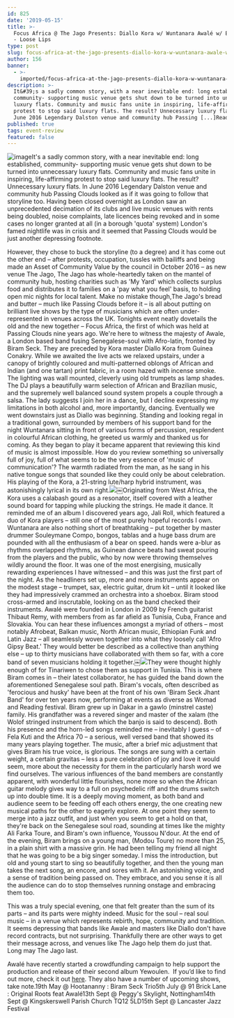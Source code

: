 ```yaml
---
id: 825
date: '2019-05-15'
title: >-
  Focus Africa @ The Jago Presents: Diallo Kora w/ Wuntanara Awalé w/ Biram Seck
  - Loose Lips
type: post
slug: focus-africa-at-the-jago-presents-diallo-kora-w-wuntanara-awale-w-biram-seck
author: 156
banner:
  - >-
    imported/focus-africa-at-the-jago-presents-diallo-kora-w-wuntanara-awale-w-biram-seck/image825.jpeg
description: >-
  It&#39;s a sadly common story, with a near inevitable end: long established,
  community- supporting music venue gets shut down to be turned into unnecessary
  luxury flats. Community and music fans unite in inspiring, life-affirming
  protest to stop said luxury flats. The result? Unnecessary luxury flats. In
  June 2016 Legendary Dalston venue and community hub Passing [...]Read More...
published: true
tags: event-review
featured: false
---
```

![image](../imported/focus-africa-at-the-jago-presents-diallo-kora-w-wuntanara-awale-w-biram-seck/image825.jpeg)It's a sadly common story, with a near inevitable end: long established, community- supporting music venue gets shut down to be turned into unnecessary luxury flats. Community and music fans unite in inspiring, life-affirming protest to stop said luxury flats. The result? Unnecessary luxury flats. In June 2016 Legendary Dalston venue and community hub Passing Clouds looked as if it was going to follow that storyline too. Having been closed overnight as London saw an unprecedented decimation of its clubs and live music venues with rents being doubled, noise complaints, late licences being revoked and in some cases no longer granted at all (in a borough 'quota' system) London's famed nightlife was in crisis and it seemed that Passing Clouds would be just another depressing footnote. 

However, they chose to buck the storyline (to a degree) and it has come out the other end – after protests, occupation, tussles with bailiffs and being made an Asset of Community Value by the council in October 2016 – as new venue The Jago, The Jago has whole-heartedly taken on the mantel of community hub, hosting charities such as 'My Yard' which collects surplus food and distributes it to families on a 'pay what you feel' basis, to holding open mic nights for local talent. Make no mistake though,The Jago's bread and butter – much like Passing Clouds before it – is all about putting on brilliant live shows by the type of musicians which are often under-represented in venues across the UK. Tonights event neatly dovetails the old and the new together – Focus Africa, the first of which was held at Passing Clouds nine years ago. We're here to witness the majesty of Awale, a London based band fusing Senegalese-soul with Afro-latin, fronted by Biram Seck. They are preceded by Kora master Diallo Kora from Guinea Conakry. While we awaited the live acts we relaxed upstairs, under a canopy of brightly coloured and multi-patterned oblongs of African and Indian (and one tartan) print fabric, in a room hazed with incense smoke. The lighting was wall mounted, cleverly using old trumpets as lamp shades. The DJ plays a beautifully warm selection of African and Brazilian music, and the supremely well balanced sound system propels a couple through a salsa. The lady suggests I join her in a dance, but I decline expressing my limitations in both alcohol and, more importantly, dancing. Eventually we went downstairs just as Diallo was beginning. Standing and looking regal in a traditional gown, surrounded by members of his support band for the night Wuntanara sitting in front of various forms of percussion, resplendent in colourful African clothing, he greeted us warmly and thanked us for coming. As they began to play it became apparent that reviewing this kind of music is almost impossible. How do you review something so universally full of joy, full of what seems to be the very essence of 'music of communication'? The warmth radiated from the man, as he sang in his native tongue songs that sounded like they could only be about celebration. His playing of the Kora, a 21-string lute/harp hybrid instrument, was astonishingly lyrical in its own right.![](/wp-content/uploads/live/img/wysiwyg/5cdbe4ce959d4.jpg)￼Originating from West Africa, the Kora uses a calabash gourd as a resonator, itself covered with a leather sound board for tapping while plucking the strings. He made it dance. It reminded me of an album I discovered years ago, Jali Roll, which featured a duo of Kora players – still one of the most purely hopeful records I own. Wuntanara are also nothing short of breathtaking – put together by master drummer Souleymane Compo, bongos, tablas and a huge bass drum are pounded with all the enthusiasm of a bear on speed. hands were a-blur as rhythms overlapped rhythms, as Guinean dance beats had sweat pouring from the players and the public, who by now were throwing themselves wildly around the floor. It was one of the most energising, musically rewarding experiences I have witnessed – and this was just the first part of the night. As the headliners set up, more and more instruments appear on the modest stage – trumpet, sax, electric guitar, drum kit – until it looked like they had impressively crammed an orchestra into a shoebox. Biram stood cross-armed and inscrutable, looking on as the band checked their instruments. Awalé were founded in London in 2009 by French guitarist Thibaut Remy, with members from as far afield as Tunisia, Cuba, France and Slovakia. You can hear these influences amongst a myriad of others – most notably Afrobeat, Balkan music, North African music, Ethiopian Funk and Latin Jazz – all seamlessly woven together into what they loosely call 'Afro Gipsy Beat.' They would better be described as a collective than anything else – up to thirty musicians have collaborated with them so far, with a core band of seven musicians holding it together.￼![](/wp-content/uploads/live/img/wysiwyg/5cdbe4e5466e6.jpg)They were thought highly enough of for Tinariwen to chose them as support in Tunisia. This is where Biram comes in – their latest collaborator, he has guided the band down the aforementioned Senegalese soul path. Biram's vocals, often described as 'ferocious and husky' have been at the front of his own 'Biram Seck Jhant Band' for over ten years now, performing at events as diverse as Womad and Reading festival. Biram grew up in Dakar in a gawlo (minstrel caste) family. His grandfather was a revered singer and master of the xalam (the Wolof stringed instrument from which the banjo is said to descend). Both his presence and the horn-led songs reminded me – inevitably I guess – of Fela Kuti and the Africa 70 – a serious, well versed band that showed its many years playing together. The music, after a brief mic adjustment that gives Biram his true voice, is glorious. The songs are sung with a certain weight, a certain gravitas – less a pure celebration of joy and love it would seem, more about the necessity for them in the particularly harsh word we find ourselves. The various influences of the band members are constantly apparent, with wonderful little flourishes, none more so when the African guitar melody gives way to a full on psychedelic riff and the drums switch up into double time. It is a deeply moving moment, as both band and audience seem to be feeding off each others energy, the one creating new musical paths for the other to eagerly explore. At one point they seem to merge into a jazz outfit, and just when you seem to get a hold on that, they're back on the Senegalese soul road, sounding at times like the mighty Ali Farka Toure, and Biram's own influence, Youssou N'dour. At the end of the evening, Biram brings on a young man, (Modou Toure) no more than 25, in a plain shirt with a massive grin. He had been telling my friend all night that he was going to be a big singer someday. I miss the introduction, but old and young start to sing so beautifully together, and then the young man takes the next song, an encore, and sores with it. An astonishing voice, and a sense of tradition being passed on. They embrace, and you sense it is all the audience can do to stop themselves running onstage and embracing them too.

This was a truly special evening, one that felt greater than the sum of its parts – and its parts were mighty indeed. Music for the soul – real soul music – in a venue which represents rebirth, hope, community and tradition. It seems depressing that bands like Awale and masters like Diallo don't have record contracts, but not surprising. Thankfully there are other ways to get their message across, and venues like The Jago help them do just that. Long may The Jago last. 

Awalé have recently started a crowdfunding campaign to help support the production and release of their second album Yewoulen.  If you’d like to find out more, check it out [here](https://www.crowdfunder.co.uk/awale?tk=907b37129dc5317626d22f4662a4c4908b1f65aa). They also have a number of upcoming shows, take note.19th May @ Hootananny : Biram Seck Trio5th July @ 91 Brick Lane : Original Roots feat Awalé13th Sept @ Peggy's Skylight, Nottingham14th Sept @ Kingskerswell Parish Church TQ12 5LD15th Sept @ Lancaster Jazz Festival